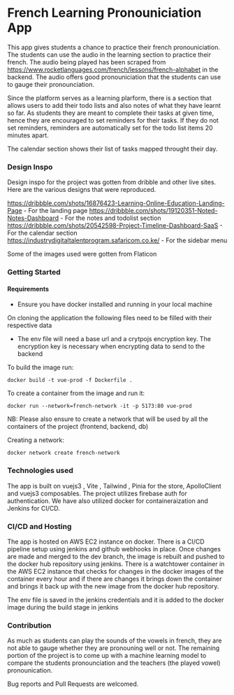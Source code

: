 # French Learning Pronouniciation App

This app gives students a chance to practice their french pronouniciation. The students can use the audio in the learning section to practice their french. The audio being played has been scraped from https://www.rocketlanguages.com/french/lessons/french-alphabet in the backend. The audio offers good pronouniciation that the students can use to gauge their pronounciation.

Since the platform serves as a learning plarform, there is a section that allows users to add their todo lists and also notes of what they have learnt so far. As students they are meant to complete their tasks at given time, hence they are encouraged to set reminders for their tasks. If they do not set reminders, reminders are automatically set for the todo list items 20 minutes apart.

The calendar section shows their list of tasks mapped throught their day.

### Design Inspo

Design inspo for the project was gotten from dribble and other live sites.
Here are the various designs that were reproduced.

https://dribbble.com/shots/16876423-Learning-Online-Education-Landing-Page - For the landing page
https://dribbble.com/shots/19120351-Noted-Notes-Dashboard - For the notes and todolist section
https://dribbble.com/shots/20542598-Project-Timeline-Dashboard-SaaS - For the calendar section
https://industrydigitaltalentprogram.safaricom.co.ke/ - For the sidebar menu

Some of the images used were gotten from Flaticon

### Getting Started

#### Requirements
- Ensure you have docker installed and running in your local machine
   
On cloning the application the following files need to be filled with their respective data
- The env file will need a base url and a crytpojs encryption key. The encryption key is necessary when encrypting data to send to the backend

To build the image run:

```docker build -t vue-prod -f Dockerfile . ```

To create a container from the image and run it: 

``` docker run --network=french-network -it -p 5173:80 vue-prod ```

NB: Please also ensure to create a network that will be used by all the containers of the project (frontend, backend, db)

Creating a network:

``` docker network create french-network ```

### Technologies used

The app is built on vuejs3 , Vite , Tailwind , Pinia for the store, ApolloClient and vuejs3 composables.
The project utilizes firebase auth for authentication.
We have also utilized docker for containeraization and Jenkins for CI/CD.


### CI/CD and Hosting

The app is hosted on AWS EC2 instance on docker. 
There is a CI/CD pipeline setup using jenkins and github webhooks in place.
Once changes are made and merged to the dev branch, the image is rebuilt and pushed to the docker hub repository using jenkins.
There is a watchtower container in the AWS EC2 instance that checks for changes in the docker images of the container every hour and if there are changes it brings down the container and brings it back up with the new image from the docker hub repository.

The env file is saved in the jenkins credentials and it is added to the docker image during the build stage in jenkins

### Contribution

As much as students can play the sounds of the vowels in french, they are not able to gauge whether they are pronouning well or not.
The remaining portion of the project is to come up with a machine learning model to compare the students pronounciation and the teachers (the played vowel) pronounication.

Bug reports and Pull Requests are welcomed.
